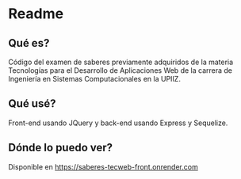 # Readme

## Qué es?
Código del examen de saberes previamente adquiridos de la materia Tecnologías para el Desarrollo de Aplicaciones Web de la carrera de Ingeniería en Sistemas Computacionales en la UPIIZ.

## Qué usé?
Front-end usando JQuery y back-end usando Express y Sequelize.

## Dónde lo puedo ver?
Disponible en https://saberes-tecweb-front.onrender.com
